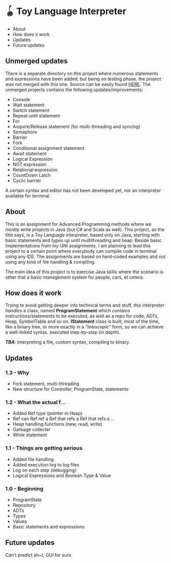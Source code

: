 # 🪀 Toy Language Interpreter

* About
* How does it work
* Updates
* Future updates

## Unmerged updates

There is a separate directory on this project where numerous statements and expressions have been added, but being on testing phase, the project was not merged with this one. Source can be easily found [HERE](https://github.com/cinnamonbreakfast/uni_implementations/tree/master/APM/Toy%20Language%20on%20Steroids/src). The unmerged projects contains the following updates/improvements:
* Console
* Wait statement
* Switch statement
* Repeat until statement
* For
* Acquire/Release statement (for multi-threading and syncing)
* Semaphore
* Barrier
* Fork
* Conditional assignment statement
* Await statement
* Logical Expression
* NOT expression
* Relational expression
* CountDown Latch
* Cyclic barrier

A certain syntax and editor has not been developed yet, nor an interpretor available for terminal.

## About

This is an assignment for Advanced Programming methods where we mostly write projects in Java (but C# and Scala as well). This project, as the title says, is a Toy Language interpreter, based only on Java, starting with basic statements and types up until multithreading and heap. Beside basic implementations from my UNI assignments, I am planning to lead this project to a certain point where everybody can compile code in terminal using any IDE. The assignments are based on hard-coded examples and not using any kind of file handling & compiling.

The main idea of this project is to exercise Java skills where the scenario is other that a basic management system for people, cars, et cetera.

## How does it work

Trying to avoid getting deeper into technical terms and stuff, this interpreter _handles_ a class, named **ProgramStatement** which contains instructions/statements to be executed, as well as a repo for code, ADTs, Heap, SymbolTable and so on. **IStatement** class is built, most of the time, like a binary tree, or more exactly in a _"telescopic"_ form, so we can achieve a well-linked syntax, executed step-by-step (in depth).

**_TBA_**: Interpreting a file, custom syntax, compiling to binary.

## Updates

### 1.3 - Why
* Fork statement, multi-threading
* New structure for Controller, ProgramState, statements

### 1.2 - What the actual f...
* Added Ref type (pointer in Heap)
* Ref can Ref ref a Ref that refs a Ref that refs a ...
* Heap handling functions (new, read, write)
* Garbage collecter
* While statement

### 1.1 - Things are getting serious
* Added file handling
* Added execution log to log files
* Log on each step (debugging)
* Logical Expressions and Boolean Type & Value

### 1.0 - Beginning
* ProgramState
* Repository
* ADTs
* Types
* Values
* Basic statements and expressions

## Future updates

Can't predict sh~t, GUI for sure
